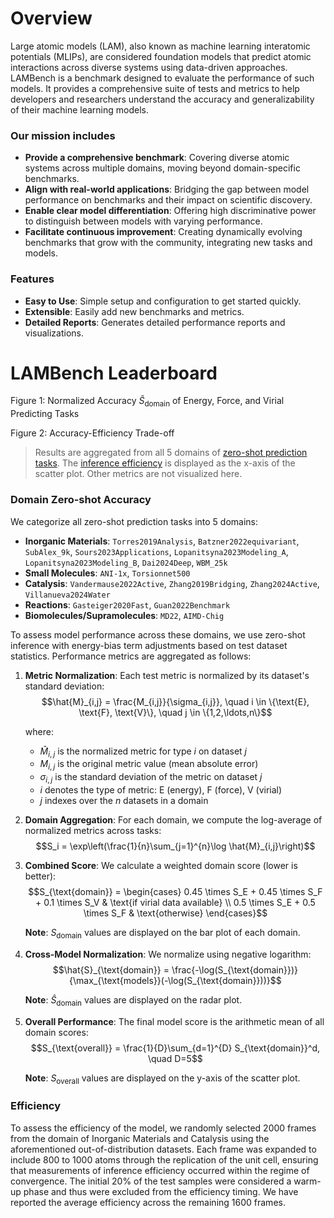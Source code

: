 # Overview

Large atomic models (LAM), also known as machine learning interatomic potentials (MLIPs), are considered foundation models that predict atomic interactions across diverse systems using data-driven approaches. LAMBench is a benchmark designed to evaluate the performance of such models. It provides a comprehensive suite of tests and metrics to help developers and researchers understand the accuracy and generalizability of their machine learning models.

### Our mission includes

- **Provide a comprehensive benchmark**: Covering diverse atomic systems across multiple domains, moving beyond domain-specific benchmarks.
- **Align with real-world applications**: Bridging the gap between model performance on benchmarks and their impact on scientific discovery.
- **Enable clear model differentiation**: Offering high discriminative power to distinguish between models with varying performance.
- **Facilitate continuous improvement**: Creating dynamically evolving benchmarks that grow with the community, integrating new tasks and models.

### Features

- **Easy to Use**: Simple setup and configuration to get started quickly.
- **Extensible**: Easily add new benchmarks and metrics.
- **Detailed Reports**: Generates detailed performance reports and visualizations.

# LAMBench Leaderboard

<!-- radar plot -->
Figure 1: Normalized Accuracy $\hat{S}_{\text{domain}}$ of Energy, Force, and Virial Predicting Tasks
<!-- scatter plot -->
Figure 2: Accuracy-Efficiency Trade-off

> Results are aggregated from all 5 domains of [zero-shot prediction tasks](https://www.aissquare.com/openlam?tab=Benchmark&type=direct_task_results). The [inference efficiency](https://www.aissquare.com/openlam?tab=Benchmark&type=calculator_task_results&task=inference_efficiency) is displayed as the x-axis of the scatter plot. Other metrics are not visualized here.

### Domain Zero-shot Accuracy

We categorize all zero-shot prediction tasks into 5 domains:

- **Inorganic Materials**: `Torres2019Analysis`, `Batzner2022equivariant`, `SubAlex_9k`, `Sours2023Applications`, `Lopanitsyna2023Modeling_A`, `Lopanitsyna2023Modeling_B`, `Dai2024Deep`, `WBM_25k`
- **Small Molecules**: `ANI-1x`, `Torsionnet500`
- **Catalysis**: `Vandermause2022Active`, `Zhang2019Bridging`, `Zhang2024Active`, `Villanueva2024Water`
- **Reactions**: `Gasteiger2020Fast`, `Guan2022Benchmark`
- **Biomolecules/Supramolecules**: `MD22`, `AIMD-Chig`

To assess model performance across these domains, we use zero-shot inference with energy-bias term adjustments based on test dataset statistics. Performance metrics are aggregated as follows:

1. **Metric Normalization**: Each test metric is normalized by its dataset's standard deviation:
    $$\hat{M}_{i,j} = \frac{M_{i,j}}{\sigma_{i,j}}, \quad i \in \{\text{E}, \text{F}, \text{V}\}, \quad j \in \{1,2,\ldots,n\}$$

    where:
    - $\hat{M}_{i,j}$ is the normalized metric for type $i$ on dataset $j$
    - $M_{i,j}$ is the original metric value (mean absolute error)
    - $\sigma_{i,j}$ is the standard deviation of the metric on dataset $j$
    - $i$ denotes the type of metric: E (energy), F (force), V (virial)
    - $j$ indexes over the $n$ datasets in a domain

2. **Domain Aggregation**: For each domain, we compute the log-average of normalized metrics across tasks:
    $$S_i = \exp\left(\frac{1}{n}\sum_{j=1}^{n}\log \hat{M}_{i,j}\right)$$

3. **Combined Score**: We calculate a weighted domain score (lower is better):
    $$S_{\text{domain}} = \begin{cases}
    0.45 \times S_E + 0.45 \times S_F + 0.1 \times S_V & \text{if virial data available} \\
    0.5 \times S_E + 0.5 \times S_F & \text{otherwise}
    \end{cases}$$

    **Note**: $S_{\text{domain}}$ values are displayed on the bar plot of each domain.

4. **Cross-Model Normalization**: We normalize using negative logarithm:
    $$\hat{S}_{\text{domain}} = \frac{-\log(S_{\text{domain}})}{\max_{\text{models}}(-\log(S_{\text{domain}}))}$$

    **Note**: $\hat{S}_{\text{domain}}$ values are displayed on the radar plot.

5. **Overall Performance**: The final model score is the arithmetic mean of all domain scores:
    $$S_{\text{overall}} = \frac{1}{D}\sum_{d=1}^{D} S_{\text{domain}}^d, \quad D=5$$

    **Note**: $S_{\text{overall}}$ values are displayed on the y-axis of the scatter plot.

### Efficiency

To assess the efficiency of the model, we randomly selected 2000 frames from the domain of Inorganic Materials and Catalysis using the aforementioned out-of-distribution datasets. Each frame was expanded to include 800 to 1000 atoms through the replication of the unit cell, ensuring that measurements of inference efficiency occurred within the regime of convergence. The initial 20% of the test samples were considered a warm-up phase and thus were excluded from the efficiency timing. We have reported the average efficiency across the remaining 1600 frames.
